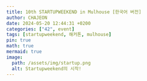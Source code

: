 ```yaml
---
title: 10th STARTUPWEEKEND in Mulhouse [한국어 버전]
author: CHAJEON
date: 2024-05-20 12:44:31 +0200
categories: ["42", event]
tags: [startupweekend, 해커톤, mulhouse]
pin: true
math: true
mermaid: true
image:
  path: /assets/img/startup.png
  alt: Startupweekend의 시작!
---
```

<!-- <details>
<summary>Index</summary>
<div markdown="1">
</div>
- [index title](#sub-title)
</details> -->



